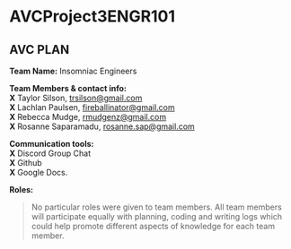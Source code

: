 # AVCProject3ENGR101

## AVC PLAN

**Team Name:** Insomniac Engineers<br />

**Team Members & contact info:**<br />
**X** Taylor Silson, trsilson@gmail.com<br />
**X** Lachlan Paulsen, fireballinator@gmail.com<br />
**X** Rebecca Mudge, rmudgenz@gmail.com<br />
**X** Rosanne Saparamadu, rosanne.sap@gmail.com<br />

**Communication tools:**<br />
**X** Discord Group Chat<br />
**X** Github<br />
**X** Google Docs.<br />

**Roles:**<br />
> No particular roles were given to team members. All team members will participate equally with planning, coding and writing logs which could help promote different aspects of knowledge for each team member.<br />


